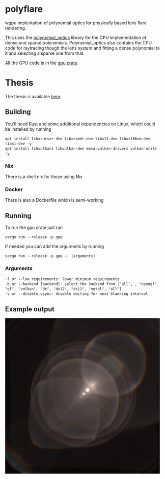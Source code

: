 # polyflare
wgpu implentation of polynomial optics for physically based lens flare rendering.

This uses the [polynomial_optics](https://github.com/luksab/polyflare/tree/master/polynomial_optics) library for the CPU implementation of dense and sparse polynomials.
Polynomial_optics also contains the CPU code for raytracing though the lens system and fitting a dense polynomial to it and selecting a sparse one from that.

All the GPU code is in the [gpu crate](https://github.com/luksab/polyflare/tree/master/gpu).

# Thesis
The thesis is available [here](https://github.com/luksab/thesis).

## Building
You'll need [Rust](https://www.rust-lang.org/learn/get-started) and some additional dependencies on Linux, which could be installed by running
```
apt install libxcursor-dev libxrandr-dev libx11-dev libxxf86vm-dev libxi-dev -y
apt install libvulkan1 libvulkan-dev mesa-vulkan-drivers vulkan-utils -y
```
### Nix
There is a shell.nix for those using Nix

### Docker
There is also a Dockerfile which is semi-working

## Running 
To run the gpu crate just run 
```
cargo run --release -p gpu
```

If needed you can add the arguments by running 
```
cargo run --release -p gpu -- [arguments]
```

### Arguments
```
-l or --low_requirements: lower minimum requirements
-b or --backend [backend]: select the backend from ["all", , "opengl", "gl", "vulkan", "dx", "dx12", "dx11", "metal", "all"]
-v or --disable_vsync: disable waiting for next blanking interval
```

## Example output
![example](./images/triangulation.png)
